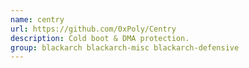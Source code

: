 ```yaml
---
name: centry
url: https://github.com/0xPoly/Centry
description: Cold boot & DMA protection.
group: blackarch blackarch-misc blackarch-defensive
---
```

